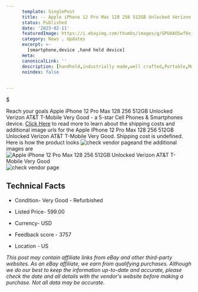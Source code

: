 ```yaml
---
      template: SinglePost
      title: -- Apple iPhone 12 Pro Max 128 256 512GB Unlocked Verizon AT&T T-Mobile Very Good
      status: Published
      date: '2023-02-11'
      featuredImage: https://i.ebayimg.com/thumbs/images/g/GPUAAOSwf0xjxyml/s-l225.jpg
      category: News , Updates
      excerpt: >-
        [smartphone,device ,hand held device]
      meta:
      canonicalLink: ''
      description: [handheld,industrially made,well crafted,Portable,Mobile,Compact,Convenient,Lightweight,Maneuverable,Man-portable,Miniature,Carriable,Hand-held,Light,Holdable,Transportable,Mobile device,Pocket-sized,On-the-go,Wireless,Cordless,Compact size,Convenient size, smartphone,device ,hand held device]
      noindex: false
      
        
---
```

$

Reach your goals Apple iPhone 12 Pro Max 128 256 512GB Unlocked Verizon AT&T T-Mobile Very Good - a 5-star Cell Phones & Smartphones device. [Click Here](https://www.ebay.com/itm/225101490562?hash=item3469182982%3Ag%3AGPUAAOSwf0xjxyml&mkevt=1&mkcid=1&mkrid=711-53200-19255-0&campid=%253CePNCampaignId%253E&customid=%253CreferenceId%253E&toolid=10049) to read more to learn about the shipping costs and additional image urls for the Apple iPhone 12 Pro Max 128 256 512GB Unlocked Verizon AT&T T-Mobile Very Good. Shipping cost is undefined. Here is how the product looks ![check vendor page](https://i.ebayimg.com/thumbs/images/g/GPUAAOSwf0xjxyml/s-l225.jpg)and the additional images are![Apple iPhone 12 Pro Max 128 256 512GB Unlocked Verizon AT&T T-Mobile Very Good](https://i.ebayimg.com/images/g/GPUAAOSwf0xjxyml/s-l1200.jpg)![check vendor page](https://origin-galleryplus.ebayimg.com/ws/web/225101490562_2_0_1/225x225.jpg,https://origin-galleryplus.ebayimg.com/ws/web/225101490562_3_0_1/225x225.jpg,https://origin-galleryplus.ebayimg.com/ws/web/225101490562_4_0_1/225x225.jpg)



 ## Technical Facts 



     
      

 - Condition- Very Good - Refurbished 


      

 - Listed Price- 599.00 


      

 - Currency- USD 


      

 - Feedback score - 3757 


      

 - Location - US 


      
      

 *_This post may contain affiliate links from eBay and other third-party websites. As an eBay affiliate, we earn from qualifying purchases. Although we do our best to keep the information up-to-date and accurate, please check the date and all details with the vendor's website before making a purchase. Not all data may be accurate._*






